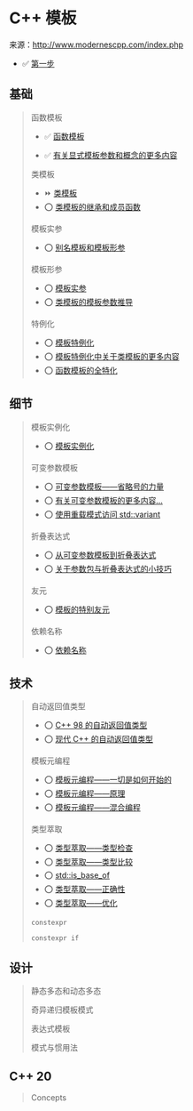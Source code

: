 # C++ 模板

来源：http://www.modernescpp.com/index.php

* ✅ [第一步](https://github.com/yqZhang4480/TranslateBlogs/blob/master/CPP_Templates/模板1.md) 

## 基础

> 函数模板
>
> * ✅ [函数模板](https://github.com/yqZhang4480/TranslateBlogs/blob/master/CPP_Templates/模板2.md)
>
> * ✅ [有关显式模板参数和概念的更多内容](https://github.com/yqZhang4480/TranslateBlogs/blob/master/CPP_Templates/模板3.md)
>
> 类模板
>
> * ⏩ [类模板](https://github.com/yqZhang4480/TranslateBlogs/blob/master/CPP_Templates/模板4.md)
> * ⭕ [类模板的继承和成员函数](https://github.com/yqZhang4480/TranslateBlogs/blob/master/CPP_Templates/模板5.md)
>
> 模板实参
>
> * ⭕ [别名模板和模板形参](https://github.com/yqZhang4480/TranslateBlogs/blob/master/CPP_Templates/模板6.md)
>
> 模板形参
>
> * ⭕ [模板实参](https://github.com/yqZhang4480/TranslateBlogs/blob/master/CPP_Templates/模板7.md)
> * ⭕ [类模板的模板参数推导](https://github.com/yqZhang4480/TranslateBlogs/blob/master/CPP_Templates/模板8.md)
>
> 特例化
>
> * ⭕ [模板特例化](https://github.com/yqZhang4480/TranslateBlogs/blob/master/CPP_Templates/模板9.md)
> * ⭕ [模板特例化中关于类模板的更多内容](https://github.com/yqZhang4480/TranslateBlogs/blob/master/CPP_Templates/10.md)
> * ⭕ [函数模板的全特化](https://github.com/yqZhang4480/TranslateBlogs/blob/master/CPP_Templates/11.md)

## 细节

>模板实例化
>
>* ⭕ [模板实例化](https://github.com/yqZhang4480/TranslateBlogs/blob/master/CPP_Templates/12.md)
>
>可变参数模板
>
>* ⭕ [可变参数模板——省略号的力量](https://github.com/yqZhang4480/TranslateBlogs/blob/master/CPP_Templates/13.md)
>* ⭕ [有关可变参数模板的更多内容...](https://github.com/yqZhang4480/TranslateBlogs/blob/master/CPP_Templates/14.md)
>* ⭕ [使用重载模式访问 std::variant](https://github.com/yqZhang4480/TranslateBlogs/blob/master/CPP_Templates/17.md)
>
>折叠表达式
>
>* ⭕ [从可变参数模板到折叠表达式](https://github.com/yqZhang4480/TranslateBlogs/blob/master/CPP_Templates/15.md)
>* ⭕ [关于参数包与折叠表达式的小技巧](https://github.com/yqZhang4480/TranslateBlogs/blob/master/CPP_Templates/16.md)
>
>友元
>
>* ⭕ [模板的特别友元](https://github.com/yqZhang4480/TranslateBlogs/blob/master/CPP_Templates/18.md)
>
>依赖名称
>
>* ⭕ [依赖名称](https://github.com/yqZhang4480/TranslateBlogs/blob/master/CPP_Templates/19.md)

## 技术

> 自动返回值类型
>
> * ⭕ [C++ 98 的自动返回值类型](https://github.com/yqZhang4480/TranslateBlogs/blob/master/CPP_Templates/20.md)
> * ⭕ [现代 C++ 的自动返回值类型](https://github.com/yqZhang4480/TranslateBlogs/blob/master/CPP_Templates/21.md)
>
> 模板元编程
>
> * ⭕ [模板元编程——一切是如何开始的](https://github.com/yqZhang4480/TranslateBlogs/blob/master/CPP_Templates/22.md)
> * ⭕ [模板元编程——原理](https://github.com/yqZhang4480/TranslateBlogs/blob/master/CPP_Templates/23.md)
> * ⭕ [模板元编程——混合编程](https://github.com/yqZhang4480/TranslateBlogs/blob/master/CPP_Templates/24.md)
>
> 类型萃取
>
> * ⭕ [类型萃取——类型检查](https://github.com/yqZhang4480/TranslateBlogs/blob/master/CPP_Templates/25.md)
> * ⭕ [类型萃取——类型比较](https://github.com/yqZhang4480/TranslateBlogs/blob/master/CPP_Templates/26.md)
> * ⭕ [std::is_base_of](https://github.com/yqZhang4480/TranslateBlogs/blob/master/CPP_Templates/27.md)
> * ⭕ [类型萃取——正确性](https://github.com/yqZhang4480/TranslateBlogs/blob/master/CPP_Templates/28.md)
> * ⭕ [类型萃取——优化](https://github.com/yqZhang4480/TranslateBlogs/blob/master/CPP_Templates/29.md)
>
> `constexpr`
>
> `constexpr if`

## 设计

> 静态多态和动态多态
>
> 奇异递归模板模式
>
> 表达式模板
>
> 模式与惯用法

## C++ 20

> Concepts

















